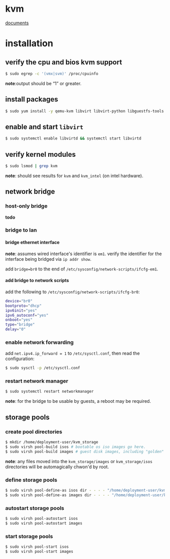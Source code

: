 kvm
===

[documents](https://www.linux-kvm.org/page/documents)

# installation

## verify the cpu and bios kvm support

```bash
$ sudo egrep -c '(vmx|svm)' /proc/cpuinfo
```

**note**:output should be “1” or greater.

## install packages

```bash
$ sudo yum install -y qemu-kvm libvirt libvirt-python libguestfs-tools virt-install
```

## enable and start `libvirt`

```bash
$ sudo systemctl enable libvirtd && systemctl start libvirtd
```

## verify kernel modules

```bash
$ sudo lsmod | grep kvm
```

**note**: should see results for `kvm` and `kvm_intel` (on intel hardware).

## network bridge

### host-only bridge

**todo**

### bridge to lan

#### bridge ethernet interface

**note**: assumes wired interface's identifier is `em1`. verify the identifier for the interface being bridged via `ip addr show`.

add `bridge=br0` to the end of `/etc/sysconfig/network-scripts/ifcfg-em1`.

#### add bridge to network scripts

add the following to `/etc/sysconfig/network-scripts/ifcfg-br0`:

```bash
device="br0"
bootproto="dhcp"
ipv6init="yes"
ipv6_autoconf="yes"
onboot="yes"
type="bridge"
delay="0"
```

### enable network forwarding

add `net.ipv4.ip_forward = 1` to `/etc/sysctl.conf`, then read the configuration:

```bash
$ sudo sysctl -p /etc/sysctl.conf
```

### restart network manager

```bash
$ sudo systemctl restart networkmanager
```
**note**: for the bridge to be usable by guests, a reboot may be required.

## storage pools

### create pool directories

```bash
$ mkdir /home/deployment-user/kvm_storage
$ sudo virsh pool-build isos # bootable os iso images go here.
$ sudo virsh pool-build images # guest disk images, including "golden" images go here.
```

**note**: any files moved into the `kvm_storage/images` or `kvm_storage/isos` directories will be automagically chwon'd by root.

### define storage pools

```bash
$ sudo virsh pool-define-as isos dir - - - - "/home/deployment-user/kvm_storage/isos"
$ sudo virsh pool-define-as images dir - - - - "/home/deployment-user/kvm_storage/images"
```

### autostart storage pools

```bash
$ sudo virsh pool-autostart isos
$ sudo virsh pool-autostart images
```

### start storage pools

```bash
$ sudo virsh pool-start isos
$ sudo virsh pool-start images
```
